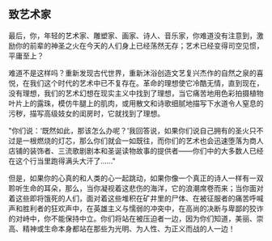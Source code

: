 ## 致艺术家

最后，你，年轻的艺术家、雕塑家、画家、诗人、音乐家，你难道没有注意到，激励你的前辈的神圣之火在今天的人们身上已经荡然无存；艺术已经变得司空见惯，平庸至上？

难道不是这样吗？重新发现古代世界，重新沐浴创造文艺复兴杰作的自然之泉的喜悦，在我们这个时代的艺术中已不复存在。革命的理想使它冷酷无情，直到现在，没有理想，我们的艺术幻想在现实主义中找到了理想，当它痛苦地用色彩拍摄植物叶片上的露珠，模仿牛腿上的肌肉，或用散文和诗歌细腻地描写下水道令人窒息的污秽，描写高级妓女的闺房时，它就找到了理想。

"你们说：‘既然如此，那该怎么办呢？’我回答说，如果你们说自己拥有的圣火只不过是一根燃烧的灯芯，那么你们就会一如既往，而你们的艺术也会迅速堕落为商人店铺的装饰者、三流歌剧剧本和圣诞读物故事的提供者——你们中的大多数人已经在这个行当里跑得满头大汗了……"

但是，如果你的心真的和人类的心一起跳动，如果你像一个真正的诗人一样有一双聆听生命的耳朵，那么，当你凝视着这悲伤的海洋，它的浪潮席卷而来；当你面对着这些即将饿死的人们，面对着这些堆积在矿井里的尸体、在被征服者的痛苦呼喊声和胜利者的狂欢声中，在英雄主义与懦弱的冲突中，在高尚的决断与卑鄙的狡诈的对峙中，你不能保持中立。你们将站在被压迫者一边，因为你们知道，美丽、崇高、精神或生命本身都站在那些为光明、为人性、为正义而战的人一边！

